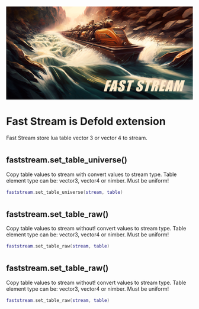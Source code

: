 ![](/assets/faststream.png)

# Fast Stream is Defold extension

Fast Stream store lua table vector 3 or vector 4 to stream.
#
## faststream.set_table_universe()
Copy table values to stream with convert values to stream type.
Table element type can be: vector3, vector4 or nimber. Must be uniform!
```lua
faststream.set_table_universe(stream, table)
```
#
## faststream.set_table_raw()
Copy table values to stream without! convert values to stream type.
Table element type can be: vector3, vector4 or nimber. Must be uniform!
```lua
faststream.set_table_raw(stream, table) 
```
#
## faststream.set_table_raw()
Copy table values to stream without! convert values to stream type.
Table element type can be: vector3, vector4 or nimber. Must be uniform!
```lua
faststream.set_table_raw(stream, table) 
```
